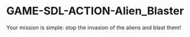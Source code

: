 # GAME-SDL-ACTION-Alien_Blaster
Your mission is simple: stop the invasion of the aliens and blast them!
